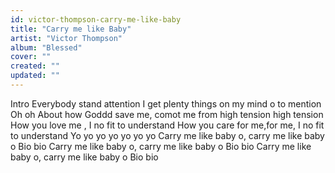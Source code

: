 ```yaml
---
id: victor-thompson-carry-me-like-baby
title: "Carry me like Baby"
artist: "Victor Thompson"
album: "Blessed"
cover: ""
created: ""
updated: ""
---
```


Intro
Everybody stand attention
I get plenty things on my mind o to mention
Oh oh
About how Goddd save me, comot me from high tension high tension
How you love me , I no fit to understand
How you care for me,for me, I no fit to understand
Yo yo yo yo yo yo yo
Carry me like baby o, carry me like baby o
Bio bio
Carry me like baby o, carry me like baby o
Bio bio
Carry me like baby o, carry me like baby o
Bio bio